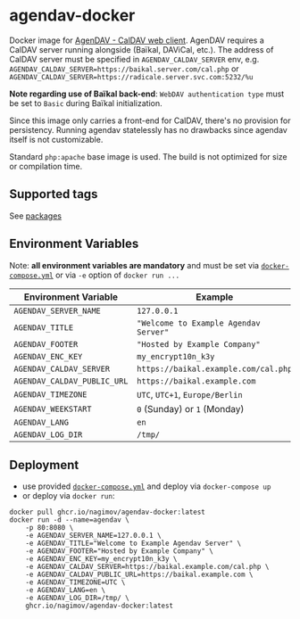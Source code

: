 # agendav-docker

Docker image for [AgenDAV - CalDAV web client](https://github.com/agendav/agendav). AgenDAV requires a CalDAV server running alongside (Baïkal, DAViCal, etc.). The address of CalDAV server must be specified in `AGENDAV_CALDAV_SERVER` env, e.g. `AGENDAV_CALDAV_SERVER=https://baikal.server.com/cal.php` or `AGENDAV_CALDAV_SERVER=https://radicale.server.svc.com:5232/%u`

**Note regarding use of Baïkal back-end**: `WebDAV authentication type` must be set to `Basic` during Baïkal initialization.

Since this image only carries a front-end for CalDAV, there's no provision for persistency. Running agendav statelessly has no drawbacks since agendav itself is not customizable.

Standard `php:apache` base image is used. The build is not optimized for size or compilation time.

## Supported tags

See [packages](https://ghcr.io/nagimov/agendav-docker)

## Environment Variables

Note: **all environment variables are mandatory** and must be set via [`docker-compose.yml`](https://github.com/nagimov/agendav-docker/blob/master/docker-compose.yml) or via `-e` option of `docker run ...`

| Environment Variable        | Example                               |
| --------------------------- | ------------------------------------- |
| `AGENDAV_SERVER_NAME`       | `127.0.0.1`                           |
| `AGENDAV_TITLE`             | `"Welcome to Example Agendav Server"` |
| `AGENDAV_FOOTER`            | `"Hosted by Example Company"`         |
| `AGENDAV_ENC_KEY`           | `my_encrypt10n_k3y`                   |
| `AGENDAV_CALDAV_SERVER`     | `https://baikal.example.com/cal.php`  |
| `AGENDAV_CALDAV_PUBLIC_URL` | `https://baikal.example.com`          |
| `AGENDAV_TIMEZONE`          | `UTC`, `UTC+1`, `Europe/Berlin`       |
| `AGENDAV_WEEKSTART`         | `0` (Sunday) or `1` (Monday)          |
| `AGENDAV_LANG`              | `en`                                  |
| `AGENDAV_LOG_DIR`           | `/tmp/`                               |

## Deployment

- use provided [`docker-compose.yml`](https://github.com/nagimov/agendav-docker/blob/master/docker-compose.yml) and deploy via `docker-compose up`
- or deploy via `docker run`:
```
docker pull ghcr.io/nagimov/agendav-docker:latest
docker run -d --name=agendav \
    -p 80:8080 \
    -e AGENDAV_SERVER_NAME=127.0.0.1 \
    -e AGENDAV_TITLE="Welcome to Example Agendav Server" \
    -e AGENDAV_FOOTER="Hosted by Example Company" \
    -e AGENDAV_ENC_KEY=my_encrypt10n_k3y \
    -e AGENDAV_CALDAV_SERVER=https://baikal.example.com/cal.php \
    -e AGENDAV_CALDAV_PUBLIC_URL=https://baikal.example.com \
    -e AGENDAV_TIMEZONE=UTC \
    -e AGENDAV_LANG=en \
    -e AGENDAV_LOG_DIR=/tmp/ \
    ghcr.io/nagimov/agendav-docker:latest
```
